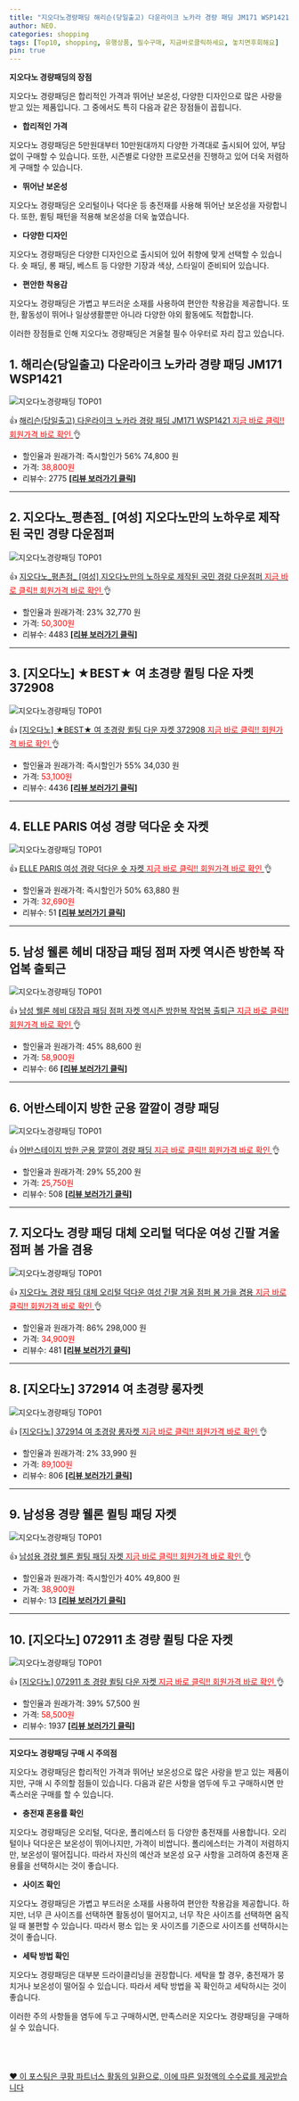 ```yaml
---
title: "지오다노경량패딩 해리슨(당일출고) 다운라이크 노카라 경량 패딩 JM171 WSP1421 필수 필요 추천 제품 비교 최저 가격 비교 장점 구매 후기 구매평"
author: NEO.
categories: shopping
tags: [Top10, shopping, 유행상품, 필수구매, 지금바로클릭하세요, 놓치면후회해요]
pin: true
---
```

**지오다노 경량패딩의 장점**

지오다노 경량패딩은 합리적인 가격과 뛰어난 보온성, 다양한 디자인으로 많은 사랑을 받고 있는 제품입니다. 그 중에서도 특히 다음과 같은 장점들이 꼽힙니다.

* **합리적인 가격**

지오다노 경량패딩은 5만원대부터 10만원대까지 다양한 가격대로 출시되어 있어, 부담 없이 구매할 수 있습니다. 또한, 시즌별로 다양한 프로모션을 진행하고 있어 더욱 저렴하게 구매할 수 있습니다.

* **뛰어난 보온성**

지오다노 경량패딩은 오리털이나 덕다운 등 충전재를 사용해 뛰어난 보온성을 자랑합니다. 또한, 퀼팅 패턴을 적용해 보온성을 더욱 높였습니다.

* **다양한 디자인**

지오다노 경량패딩은 다양한 디자인으로 출시되어 있어 취향에 맞게 선택할 수 있습니다. 숏 패딩, 롱 패딩, 베스트 등 다양한 기장과 색상, 스타일이 준비되어 있습니다.

* **편안한 착용감**

지오다노 경량패딩은 가볍고 부드러운 소재를 사용하여 편안한 착용감을 제공합니다. 또한, 활동성이 뛰어나 일상생활뿐만 아니라 다양한 야외 활동에도 적합합니다.

이러한 장점들로 인해 지오다노 경량패딩은 겨울철 필수 아우터로 자리 잡고 있습니다.

   

## 1. 해리슨(당일출고) 다운라이크 노카라 경량 패딩 JM171 WSP1421

![지오다노경량패딩 TOP01](https://thumbnail9.coupangcdn.com/thumbnails/remote/490x490ex/image/vendor_inventory/f266/5c2112827f1213c712f7d7c138f8952ca52ad043f692f504fedc1fd8eb20.jpg)


👍 [해리슨(당일출고) 다운라이크 노카라 경량 패딩 JM171 WSP1421 <font color=red> 지금 바로 클릭!! 회원가격 바로 확인 </font> ](https://link.coupang.com/re/AFFSDP?lptag=AF3617701&subid=GithubCoopas&pageKey=6174744148&traceid=V0-153&itemId=12078522283&vendorItemId=79350471562) 👌 


- 할인율과 원래가격: 즉시할인가 56%  74,800   원
- 가격: <span style='color:red'>38,800원</span>
- 리뷰수: 2775  [**[리뷰 보러가기 클릭]**](https://link.coupang.com/re/AFFSDP?lptag=AF3617701&subid=GithubCoopas&pageKey=6174744148&traceid=V0-153&itemId=12078522283&vendorItemId=79350471562)

---


   

## 2. 지오다노_평촌점_ [여성] 지오다노만의 노하우로 제작된 국민 경량 다운점퍼

![지오다노경량패딩 TOP01](https://thumbnail8.coupangcdn.com/thumbnails/remote/490x490ex/image/vendor_inventory/f566/745538bbb1ab9874388a1c9ae0c41c0d197c3feeb5dc61035234272770d1.jpg)


👍 [지오다노_평촌점_ [여성] 지오다노만의 노하우로 제작된 국민 경량 다운점퍼 <font color=red> 지금 바로 클릭!! 회원가격 바로 확인 </font> ](https://link.coupang.com/re/AFFSDP?lptag=AF3617701&subid=GithubCoopas&pageKey=7639246442&traceid=V0-153&itemId=20293203679&vendorItemId=87379392537) 👌 


- 할인율과 원래가격: 23%  32,770   원
- 가격: <span style='color:red'>50,300원</span>
- 리뷰수: 4483  [**[리뷰 보러가기 클릭]**](https://link.coupang.com/re/AFFSDP?lptag=AF3617701&subid=GithubCoopas&pageKey=7639246442&traceid=V0-153&itemId=20293203679&vendorItemId=87379392537)

---


   

## 3. [지오다노] ★BEST★ 여 초경량 퀼팅 다운 자켓 372908

![지오다노경량패딩 TOP01](https://thumbnail9.coupangcdn.com/thumbnails/remote/490x490ex/image/vendor_inventory/4050/ea8521736a2360610d16d02731de1127ee5250e8d12b21d6a07e4f2d9336.jpg)


👍 [[지오다노] ★BEST★ 여 초경량 퀼팅 다운 자켓 372908 <font color=red> 지금 바로 클릭!! 회원가격 바로 확인 </font> ](https://link.coupang.com/re/AFFSDP?lptag=AF3617701&subid=GithubCoopas&pageKey=7659398422&traceid=V0-153&itemId=20402026134&vendorItemId=83201546314) 👌 


- 할인율과 원래가격: 즉시할인가 55%  34,030   원
- 가격: <span style='color:red'>53,100원</span>
- 리뷰수: 4436  [**[리뷰 보러가기 클릭]**](https://link.coupang.com/re/AFFSDP?lptag=AF3617701&subid=GithubCoopas&pageKey=7659398422&traceid=V0-153&itemId=20402026134&vendorItemId=83201546314)

---


   

## 4. ELLE PARIS 여성 경량 덕다운 숏 자켓

![지오다노경량패딩 TOP01](https://thumbnail7.coupangcdn.com/thumbnails/remote/490x490ex/image/retail/images/8485207648201602-26076caa-87f3-4729-86fa-7dad75c18e2f.jpg)


👍 [ELLE PARIS 여성 경량 덕다운 숏 자켓 <font color=red> 지금 바로 클릭!! 회원가격 바로 확인 </font> ](https://link.coupang.com/re/AFFSDP?lptag=AF3617701&subid=GithubCoopas&pageKey=6673869287&traceid=V0-153&itemId=15364398208&vendorItemId=82584581221) 👌 


- 할인율과 원래가격: 즉시할인가 50%  63,880   원
- 가격: <span style='color:red'>32,690원</span>
- 리뷰수: 51  [**[리뷰 보러가기 클릭]**](https://link.coupang.com/re/AFFSDP?lptag=AF3617701&subid=GithubCoopas&pageKey=6673869287&traceid=V0-153&itemId=15364398208&vendorItemId=82584581221)

---


   

## 5. 남성 웰론 헤비 대장급 패딩 점퍼 자켓 역시즌 방한복 작업복 출퇴근

![지오다노경량패딩 TOP01](https://thumbnail10.coupangcdn.com/thumbnails/remote/490x490ex/image/vendor_inventory/ab8c/4ae9d725b459bf14f17d110c109e4231cfaff0bbcf521a76d26d514b7242.jpg)


👍 [남성 웰론 헤비 대장급 패딩 점퍼 자켓 역시즌 방한복 작업복 출퇴근 <font color=red> 지금 바로 클릭!! 회원가격 바로 확인 </font> ](https://link.coupang.com/re/AFFSDP?lptag=AF3617701&subid=GithubCoopas&pageKey=7677781111&traceid=V0-153&itemId=20499223896&vendorItemId=87577492535) 👌 


- 할인율과 원래가격: 45%  88,600   원
- 가격: <span style='color:red'>58,900원</span>
- 리뷰수: 66  [**[리뷰 보러가기 클릭]**](https://link.coupang.com/re/AFFSDP?lptag=AF3617701&subid=GithubCoopas&pageKey=7677781111&traceid=V0-153&itemId=20499223896&vendorItemId=87577492535)

---


   

## 6. 어반스테이지 방한 군용 깔깔이 경량 패딩

![지오다노경량패딩 TOP01](https://thumbnail6.coupangcdn.com/thumbnails/remote/490x490ex/image/vendor_inventory/0053/bd9e9c51951d09867cc27e82ca1bdc7952502bb45c55364b016ffdc529da.jpg)


👍 [어반스테이지 방한 군용 깔깔이 경량 패딩 <font color=red> 지금 바로 클릭!! 회원가격 바로 확인 </font> ](https://link.coupang.com/re/AFFSDP?lptag=AF3617701&subid=GithubCoopas&pageKey=7664254484&traceid=V0-153&itemId=20427234718&vendorItemId=87558074960) 👌 


- 할인율과 원래가격: 29%  55,200   원
- 가격: <span style='color:red'>25,750원</span>
- 리뷰수: 508  [**[리뷰 보러가기 클릭]**](https://link.coupang.com/re/AFFSDP?lptag=AF3617701&subid=GithubCoopas&pageKey=7664254484&traceid=V0-153&itemId=20427234718&vendorItemId=87558074960)

---


   

## 7. 지오다노 경량 패딩 대체 오리털 덕다운 여성 긴팔 겨울 점퍼 봄 가을 겸용

![지오다노경량패딩 TOP01](https://thumbnail9.coupangcdn.com/thumbnails/remote/490x490ex/image/vendor_inventory/8dd3/3c32d51e4f3d8843d30dd51c34919d18ad53fff3d291c515d26d615181d1.png)


👍 [지오다노 경량 패딩 대체 오리털 덕다운 여성 긴팔 겨울 점퍼 봄 가을 겸용 <font color=red> 지금 바로 클릭!! 회원가격 바로 확인 </font> ](https://link.coupang.com/re/AFFSDP?lptag=AF3617701&subid=GithubCoopas&pageKey=7696871866&traceid=V0-153&itemId=20597154270&vendorItemId=87671909314) 👌 


- 할인율과 원래가격: 86%  298,000   원
- 가격: <span style='color:red'>34,900원</span>
- 리뷰수: 481  [**[리뷰 보러가기 클릭]**](https://link.coupang.com/re/AFFSDP?lptag=AF3617701&subid=GithubCoopas&pageKey=7696871866&traceid=V0-153&itemId=20597154270&vendorItemId=87671909314)

---


   

## 8. [지오다노] 372914 여 초경량 롱자켓

![지오다노경량패딩 TOP01](https://thumbnail10.coupangcdn.com/thumbnails/remote/490x490ex/image/vendor_inventory/6bef/8d5890869e265671e22a602a5240da3ac6efc00229ad51617667471fffde.jpg)


👍 [[지오다노] 372914 여 초경량 롱자켓 <font color=red> 지금 바로 클릭!! 회원가격 바로 확인 </font> ](https://link.coupang.com/re/AFFSDP?lptag=AF3617701&subid=GithubCoopas&pageKey=6875491703&traceid=V0-153&itemId=16461559822&vendorItemId=83651591342) 👌 


- 할인율과 원래가격: 2%  33,990   원
- 가격: <span style='color:red'>89,100원</span>
- 리뷰수: 806  [**[리뷰 보러가기 클릭]**](https://link.coupang.com/re/AFFSDP?lptag=AF3617701&subid=GithubCoopas&pageKey=6875491703&traceid=V0-153&itemId=16461559822&vendorItemId=83651591342)

---


   

## 9. 남성용 경량 웰론 퀼팅 패딩 자켓

![지오다노경량패딩 TOP01](https://thumbnail8.coupangcdn.com/thumbnails/remote/490x490ex/image/vendor_inventory/68ca/8a8bd4b0a429e0dffed63de7cb13704348598a8b484c95931d661ea8272f.jpg)


👍 [남성용 경량 웰론 퀼팅 패딩 자켓 <font color=red> 지금 바로 클릭!! 회원가격 바로 확인 </font> ](https://link.coupang.com/re/AFFSDP?lptag=AF3617701&subid=GithubCoopas&pageKey=7634511941&traceid=V0-153&itemId=20270012090&vendorItemId=87487822956) 👌 


- 할인율과 원래가격: 즉시할인가 40%  49,800   원
- 가격: <span style='color:red'>38,900원</span>
- 리뷰수: 13  [**[리뷰 보러가기 클릭]**](https://link.coupang.com/re/AFFSDP?lptag=AF3617701&subid=GithubCoopas&pageKey=7634511941&traceid=V0-153&itemId=20270012090&vendorItemId=87487822956)

---


   

## 10. [지오다노] 072911 초 경량 퀼팅 다운 자켓

![지오다노경량패딩 TOP01](https://thumbnail6.coupangcdn.com/thumbnails/remote/490x490ex/image/vendor_inventory/703c/cde3ac5cae9da961743804fb5e88223a8ea4b6d3f737523ab8c7dadc77de.jpg)


👍 [[지오다노] 072911 초 경량 퀼팅 다운 자켓 <font color=red> 지금 바로 클릭!! 회원가격 바로 확인 </font> ](https://link.coupang.com/re/AFFSDP?lptag=AF3617701&subid=GithubCoopas&pageKey=7655527912&traceid=V0-153&itemId=20380930575&vendorItemId=83241020635) 👌 


- 할인율과 원래가격: 39%  57,500   원
- 가격: <span style='color:red'>58,500원</span>
- 리뷰수: 1937  [**[리뷰 보러가기 클릭]**](https://link.coupang.com/re/AFFSDP?lptag=AF3617701&subid=GithubCoopas&pageKey=7655527912&traceid=V0-153&itemId=20380930575&vendorItemId=83241020635)

---
**지오다노 경량패딩 구매 시 주의점**

지오다노 경량패딩은 합리적인 가격과 뛰어난 보온성으로 많은 사랑을 받고 있는 제품이지만, 구매 시 주의할 점들이 있습니다. 다음과 같은 사항을 염두에 두고 구매하시면 만족스러운 구매를 할 수 있습니다.

* **충전재 혼용률 확인**

지오다노 경량패딩은 오리털, 덕다운, 폴리에스터 등 다양한 충전재를 사용합니다. 오리털이나 덕다운은 보온성이 뛰어나지만, 가격이 비쌉니다. 폴리에스터는 가격이 저렴하지만, 보온성이 떨어집니다. 따라서 자신의 예산과 보온성 요구 사항을 고려하여 충전재 혼용률을 선택하시는 것이 좋습니다.

* **사이즈 확인**

지오다노 경량패딩은 가볍고 부드러운 소재를 사용하여 편안한 착용감을 제공합니다. 하지만, 너무 큰 사이즈를 선택하면 활동성이 떨어지고, 너무 작은 사이즈를 선택하면 움직일 때 불편할 수 있습니다. 따라서 평소 입는 옷 사이즈를 기준으로 사이즈를 선택하시는 것이 좋습니다.

* **세탁 방법 확인**

지오다노 경량패딩은 대부분 드라이클리닝을 권장합니다. 세탁을 할 경우, 충전재가 뭉치거나 보온성이 떨어질 수 있습니다. 따라서 세탁 방법을 꼭 확인하고 세탁하시는 것이 좋습니다.

이러한 주의 사항들을 염두에 두고 구매하시면, 만족스러운 지오다노 경량패딩을 구매하실 수 있습니다.<br><br><br><br><br> [ ❤  이 포스팅은 쿠팡 파트너스 활동의 일환으로, 이에 따른 일정액의 수수료를 제공받습니다](https://link.coupang.com/a/bcEFyh)